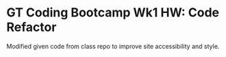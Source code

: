 # GT Coding Bootcamp Wk1 HW: Code Refactor

Modified given code from class repo to improve site accessibility and style.
